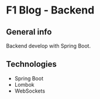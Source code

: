 # F1 Blog - Backend

## General info
Backend develop with Spring Boot.

## Technologies
* Spring Boot
* Lombok
* WebSockets